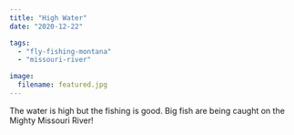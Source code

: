 ```yaml
---
title: "High Water"
date: "2020-12-22"

tags:
  - "fly-fishing-montana"
  - "missouri-river"

image:
  filename: featured.jpg
---
```


The water is high but the fishing is good. Big fish are being caught on the Mighty Missouri River!
